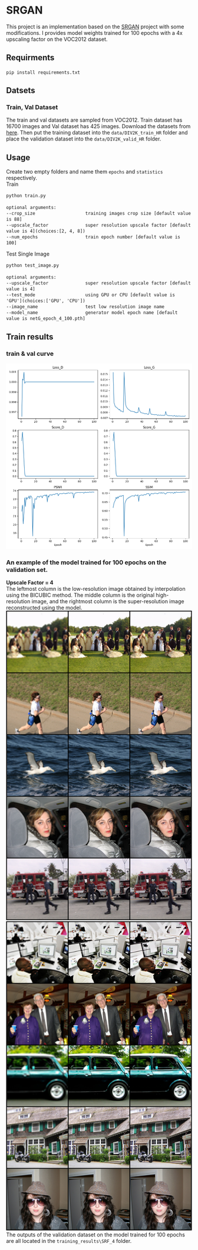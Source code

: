 # SRGAN  
This project is an implementation based on the [SRGAN](https://github.com/leftthomas/SRGAN) project with some modifications. I provides model weights trained for 100 epochs with a 4x upscaling factor on the VOC2012 dataset.
## Requirments  
`pip install requirements.txt`  
## Datsets  
### Train, Val Dataset  
The train and val datasets are sampled from VOC2012. Train dataset has 16700 images and Val dataset has 425 images. Download the datasets from [here](https://drive.google.com/file/d/1q7C50ysB6c_MDUpX1BrQNB8VpuVqXyTe/view?usp=sharing). Then put the training dataset into the `data/DIV2K_train_HR` folder and place the validation dataset into the `data/DIV2K_valid_HR` folder.  
## Usage  
Create two empty folders and name them `epochs` and `statistics` respectively.  
Train  
```
python train.py

optional arguments:
--crop_size                   training images crop size [default value is 88]
--upscale_factor              super resolution upscale factor [default value is 4](choices:[2, 4, 8])
--num_epochs                  train epoch number [default value is 100]
```  
Test Single Image  
```
python test_image.py

optional arguments:
--upscale_factor              super resolution upscale factor [default value is 4]
--test_mode                   using GPU or CPU [default value is 'GPU'](choices:['GPU', 'CPU'])
--image_name                  test low resolution image name
--model_name                  generator model epoch name [default value is netG_epoch_4_100.pth]
```  
## Train results  
### train & val curve  
![curve](./statistics/statistics.png)  
### An example of the model trained for 100 epochs on the validation set.  
**Upscale Factor = 4**  
The leftmost column is the low-resolution image obtained by interpolation using the BICUBIC method. The middle column is the original high-resolution image, and the rightmost column is the super-resolution image reconstructed using the model.   
![example](training_results/SRF_4/epoch_100_index_76.png)    
![example](training_results/SRF_4/epoch_100_index_77.png)  
The outputs of the validation dataset on the model trained for 100 epochs are all located in the `training_results\SRF_4` folder.
